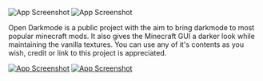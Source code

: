 ![App Screenshot](https://i.imgur.com/fmW2wEZ.png)
![App Screenshot](https://i.imgur.com/Dj5f4Mb.png)

Open Darkmode is a public project with the aim to bring darkmode to most popular minecraft mods. It also gives the Minecraft GUI a darker look while maintaining the vanilla textures. You can use any of it's contents as you wish, credit or link to this project is appreciated.

[![App Screenshot](https://i.imgur.com/FummF1V.png)](https://www.curseforge.com/minecraft/texture-packs/darkmode)
[![App Screenshot](https://i.imgur.com/BPmpfXw.png)](https://discord.gg/XkjYm3EW2r)
